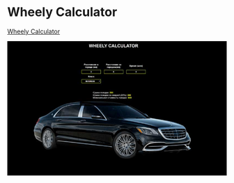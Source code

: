 # Wheely Calculator


[Wheely Calculator](https://wheely.d-vantage.com) 

![alt text](src/assets/screenshot.jpg?raw=true "Wheely Calculator")
